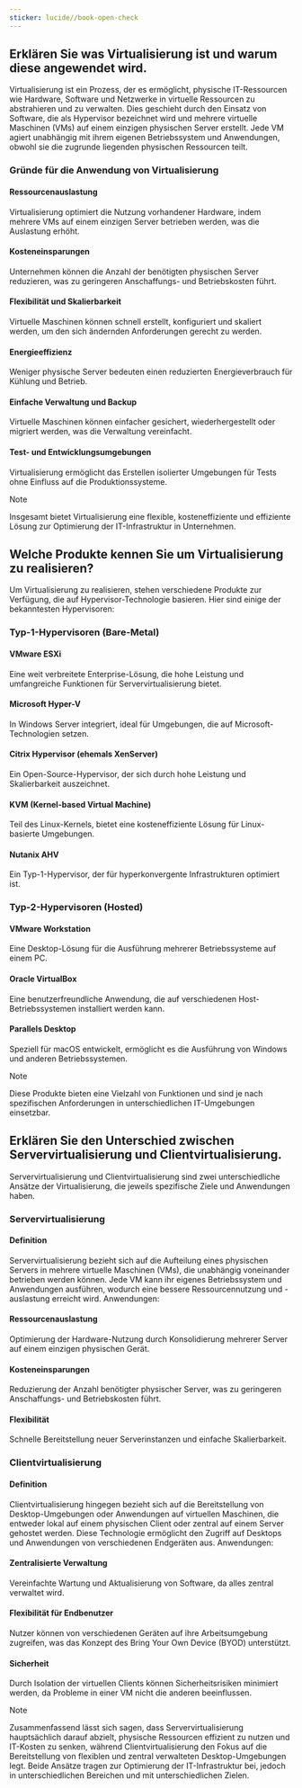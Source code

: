 ```yaml
---
sticker: lucide//book-open-check
---
```


## Erklären Sie was Virtualisierung ist und warum diese angewendet wird.

Virtualisierung ist ein Prozess, der es ermöglicht, physische IT-Ressourcen wie Hardware, Software und Netzwerke in virtuelle Ressourcen zu abstrahieren und zu verwalten. Dies geschieht durch den Einsatz von Software, die als Hypervisor bezeichnet wird und mehrere virtuelle Maschinen (VMs) auf einem einzigen physischen Server erstellt. Jede VM agiert unabhängig mit ihrem eigenen Betriebssystem und Anwendungen, obwohl sie die zugrunde liegenden physischen Ressourcen teilt. 

### Gründe für die Anwendung von Virtualisierung

#### Ressourcenauslastung
Virtualisierung optimiert die Nutzung vorhandener Hardware, indem mehrere VMs auf einem einzigen Server betrieben werden, was die Auslastung erhöht. 

#### Kosteneinsparungen
Unternehmen können die Anzahl der benötigten physischen Server reduzieren, was zu geringeren Anschaffungs- und Betriebskosten führt. 

#### Flexibilität und Skalierbarkeit
Virtuelle Maschinen können schnell erstellt, konfiguriert und skaliert werden, um den sich ändernden Anforderungen gerecht zu werden. 

#### Energieeffizienz
Weniger physische Server bedeuten einen reduzierten Energieverbrauch für Kühlung und Betrieb.

#### Einfache Verwaltung und Backup
Virtuelle Maschinen können einfacher gesichert, wiederhergestellt oder migriert werden, was die Verwaltung vereinfacht. 

#### Test- und Entwicklungsumgebungen
Virtualisierung ermöglicht das Erstellen isolierter Umgebungen für Tests ohne Einfluss auf die Produktionssysteme. 

> [!note]
Insgesamt bietet Virtualisierung eine flexible, kosteneffiziente und effiziente Lösung zur Optimierung der IT-Infrastruktur in Unternehmen.

## Welche Produkte kennen Sie um Virtualisierung zu realisieren?

Um Virtualisierung zu realisieren, stehen verschiedene Produkte zur Verfügung, die auf Hypervisor-Technologie basieren. 
Hier sind einige der bekanntesten Hypervisoren:
### Typ-1-Hypervisoren (Bare-Metal)

#### VMware ESXi
Eine weit verbreitete Enterprise-Lösung, die hohe Leistung und umfangreiche Funktionen für Servervirtualisierung bietet.

#### Microsoft Hyper-V
In Windows Server integriert, ideal für Umgebungen, die auf Microsoft-Technologien setzen.

#### Citrix Hypervisor (ehemals XenServer)
Ein Open-Source-Hypervisor, der sich durch hohe Leistung und Skalierbarkeit auszeichnet.

#### KVM (Kernel-based Virtual Machine)
Teil des Linux-Kernels, bietet eine kosteneffiziente Lösung für Linux-basierte Umgebungen.

#### Nutanix AHV
Ein Typ-1-Hypervisor, der für hyperkonvergente Infrastrukturen optimiert ist.

### Typ-2-Hypervisoren (Hosted)

#### VMware Workstation
Eine Desktop-Lösung für die Ausführung mehrerer Betriebssysteme auf einem PC.

#### Oracle VirtualBox
Eine benutzerfreundliche Anwendung, die auf verschiedenen Host-Betriebssystemen installiert werden kann.

#### Parallels Desktop
Speziell für macOS entwickelt, ermöglicht es die Ausführung von Windows und anderen Betriebssystemen.

>[!note]
Diese Produkte bieten eine Vielzahl von Funktionen und sind je nach spezifischen Anforderungen in unterschiedlichen IT-Umgebungen einsetzbar.
 
## Erklären Sie den Unterschied zwischen Servervirtualisierung und Clientvirtualisierung.

Servervirtualisierung und Clientvirtualisierung sind zwei unterschiedliche Ansätze der Virtualisierung, die jeweils spezifische Ziele und Anwendungen haben. 

### Servervirtualisierung

#### Definition
Servervirtualisierung bezieht sich auf die Aufteilung eines physischen Servers in mehrere virtuelle Maschinen (VMs), die unabhängig voneinander betrieben werden können. Jede VM kann ihr eigenes Betriebssystem und Anwendungen ausführen, wodurch eine bessere Ressourcennutzung und -auslastung erreicht wird. Anwendungen: 

#### Ressourcenauslastung
Optimierung der Hardware-Nutzung durch Konsolidierung mehrerer Server auf einem einzigen physischen Gerät.

#### Kosteneinsparungen
Reduzierung der Anzahl benötigter physischer Server, was zu geringeren Anschaffungs- und Betriebskosten führt.

#### Flexibilität
Schnelle Bereitstellung neuer Serverinstanzen und einfache Skalierbarkeit.

### Clientvirtualisierung

#### Definition
Clientvirtualisierung hingegen bezieht sich auf die Bereitstellung von Desktop-Umgebungen oder Anwendungen auf virtuellen Maschinen, die entweder lokal auf einem physischen Client oder zentral auf einem Server gehostet werden. Diese Technologie ermöglicht den Zugriff auf Desktops und Anwendungen von verschiedenen Endgeräten aus. Anwendungen: 

#### Zentralisierte Verwaltung
Vereinfachte Wartung und Aktualisierung von Software, da alles zentral verwaltet wird.

#### Flexibilität für Endbenutzer
Nutzer können von verschiedenen Geräten auf ihre Arbeitsumgebung zugreifen, was das Konzept des Bring Your Own Device (BYOD) unterstützt.

#### Sicherheit
Durch Isolation der virtuellen Clients können Sicherheitsrisiken minimiert werden, da Probleme in einer VM nicht die anderen beeinflussen.

>[!note]
Zusammenfassend lässt sich sagen, dass Servervirtualisierung hauptsächlich darauf abzielt, physische Ressourcen effizient zu nutzen und IT-Kosten zu senken, während Clientvirtualisierung den Fokus auf die Bereitstellung von flexiblen und zentral verwalteten Desktop-Umgebungen legt. Beide Ansätze tragen zur Optimierung der IT-Infrastruktur bei, jedoch in unterschiedlichen Bereichen und mit unterschiedlichen Zielen.